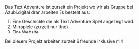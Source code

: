 Das Text Adventure ist zurzeit ein Projekt wo wir als Gruppe bei Azubi.digital dran arbeiten
Es besteht aus:
1. Eine Geschichte die als Text Adventure Spiel angezeigt wird.
2. Minispiele (zurzeit nur Uno)
3. Eine Website.

Bei diesem Projekt arbeiten zurzeit 6 freunde inklusive mir!
